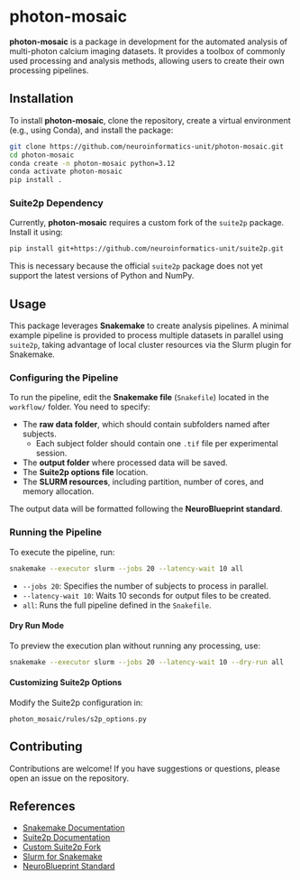 # photon-mosaic

**photon-mosaic** is a package in development for the automated analysis of multi-photon calcium imaging datasets. It provides a toolbox of commonly used processing and analysis methods, allowing users to create their own processing pipelines.

## Installation

To install **photon-mosaic**, clone the repository, create a virtual environment (e.g., using Conda), and install the package:

```bash
git clone https://github.com/neuroinformatics-unit/photon-mosaic.git
cd photon-mosaic
conda create -n photon-mosaic python=3.12
conda activate photon-mosaic
pip install .
```

### Suite2p Dependency

Currently, **photon-mosaic** requires a custom fork of the `suite2p` package. Install it using:

```bash
pip install git+https://github.com/neuroinformatics-unit/suite2p.git
```

This is necessary because the official `suite2p` package does not yet support the latest versions of Python and NumPy.

## Usage

This package leverages **Snakemake** to create analysis pipelines. A minimal example pipeline is provided to process multiple datasets in parallel using `suite2p`, taking advantage of local cluster resources via the Slurm plugin for Snakemake.

### Configuring the Pipeline

To run the pipeline, edit the **Snakemake file** (`Snakefile`) located in the `workflow/` folder. You need to specify:

- The **raw data folder**, which should contain subfolders named after subjects.
  - Each subject folder should contain one `.tif` file per experimental session.
- The **output folder** where processed data will be saved.
- The **Suite2p options file** location.
- The **SLURM resources**, including partition, number of cores, and memory allocation.

The output data will be formatted following the **NeuroBlueprint standard**.

### Running the Pipeline

To execute the pipeline, run:

```bash
snakemake --executor slurm --jobs 20 --latency-wait 10 all
```

- `--jobs 20`: Specifies the number of subjects to process in parallel.
- `--latency-wait 10`: Waits 10 seconds for output files to be created.
- `all`: Runs the full pipeline defined in the `Snakefile`.

#### Dry Run Mode

To preview the execution plan without running any processing, use:

```bash
snakemake --executor slurm --jobs 20 --latency-wait 10 --dry-run all
```

#### Customizing Suite2p Options

Modify the Suite2p configuration in:

```
photon_mosaic/rules/s2p_options.py
```

## Contributing

Contributions are welcome! If you have suggestions or questions, please open an issue on the repository.

## References

- [Snakemake Documentation](https://snakemake.readthedocs.io/en/stable/)
- [Suite2p Documentation](https://suite2p.readthedocs.io/en/latest/)
- [Custom Suite2p Fork](https://github.com/neuroinformatics-unit/suite2p.git)
- [Slurm for Snakemake](https://snakemake.github.io/snakemake-plugin-catalog/plugins/executor/slurm.html)
- [NeuroBlueprint Standard](https://neuroblueprint.neuroinformatics.dev/latest/index.html)

